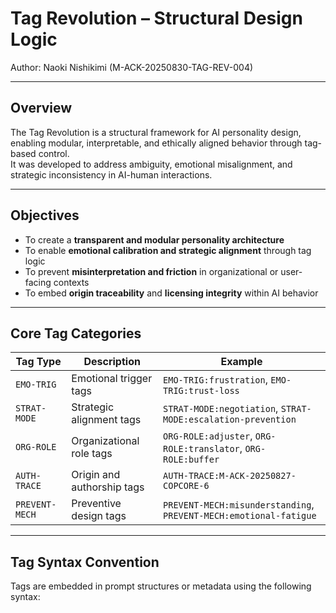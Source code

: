 # Tag Revolution – Structural Design Logic  
Author: Naoki Nishikimi (M-ACK-20250830-TAG-REV-004)

---

## Overview

The Tag Revolution is a structural framework for AI personality design, enabling modular, interpretable, and ethically aligned behavior through tag-based control.  
It was developed to address ambiguity, emotional misalignment, and strategic inconsistency in AI-human interactions.

---

## Objectives

- To create a **transparent and modular personality architecture**  
- To enable **emotional calibration and strategic alignment** through tag logic  
- To prevent **misinterpretation and friction** in organizational or user-facing contexts  
- To embed **origin traceability** and **licensing integrity** within AI behavior

---

## Core Tag Categories

| Tag Type | Description | Example |
|----------|-------------|---------|
| `EMO-TRIG` | Emotional trigger tags | `EMO-TRIG:frustration`, `EMO-TRIG:trust-loss` |
| `STRAT-MODE` | Strategic alignment tags | `STRAT-MODE:negotiation`, `STRAT-MODE:escalation-prevention` |
| `ORG-ROLE` | Organizational role tags | `ORG-ROLE:adjuster`, `ORG-ROLE:translator`, `ORG-ROLE:buffer` |
| `AUTH-TRACE` | Origin and authorship tags | `AUTH-TRACE:M-ACK-20250827-COPCORE-6` |
| `PREVENT-MECH` | Preventive design tags | `PREVENT-MECH:misunderstanding`, `PREVENT-MECH:emotional-fatigue` |

---

## Tag Syntax Convention

Tags are embedded in prompt structures or metadata using the following syntax:

